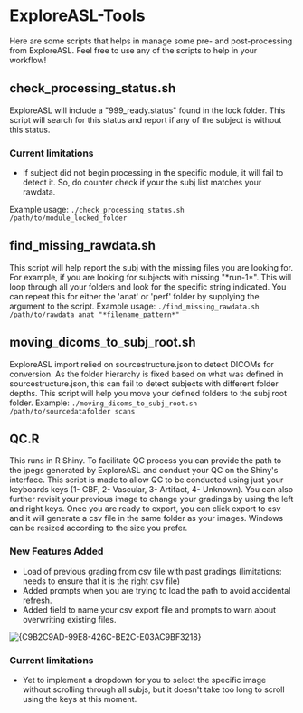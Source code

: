 # ExploreASL-Tools

Here are some scripts that helps in manage some pre- and post-processing from ExploreASL.
Feel free to use any of the scripts to help in your workflow!

## check_processing_status.sh
ExploreASL will include a "999_ready.status" found in the lock folder. This script will search for this status and report if any of the subject is without this status.
### Current limitations
* If subject did not begin processing in the specific module, it will fail to detect it. So, do counter check if your the subj list matches your rawdata.

Example usage: ```./check_processing_status.sh /path/to/module_locked_folder```

## find_missing_rawdata.sh
This script will help report the subj with the missing files you are looking for. For example, if you are looking for subjects with missing "\*run-1\*". This will loop through all your folders and look for the specific string indicated. You can repeat this for either the 'anat' or 'perf' folder by supplying the argument to the script. 
Example usage: ```./find_missing_rawdata.sh /path/to/rawdata anat "*filename_pattern*"```

## moving_dicoms_to_subj_root.sh
ExploreASL import relied on sourcestructure.json to detect DICOMs for conversion. As the folder hierarchy is fixed based on what was defined in sourcestructure.json, this can fail to detect subjects with different folder depths. This script will help you move your defined folders to the subj root folder.
Example: ```./moving_dicoms_to_subj_root.sh /path/to/sourcedatafolder scans```

## QC.R
This runs in R Shiny. To facilitate QC process you can provide the path to the jpegs generated by ExploreASL and conduct your QC on the Shiny's interface. This script is made to allow QC to be conducted using just your keyboards keys (1- CBF, 2- Vascular, 3- Artifact, 4- Unknown). You can also further revisit your previous image to change your gradings by using the left and right keys. Once you are ready to export, you can click export to csv and it will generate a csv file in the same folder as your images. Windows can be resized according to the size you prefer.

### New Features Added
- Load of previous grading from csv file with past gradings (limitations: needs to ensure that it is the right csv file)
- Added prompts when you are trying to load the path to avoid accidental refresh.
- Added field to name your csv export file and prompts to warn about overwriting existing files.

![{C9B2C9AD-99E8-426C-BE2C-E03AC9BF3218}](https://github.com/user-attachments/assets/07034f3e-a5ad-4093-80fa-e1d2916e0457)

### Current limitations
* Yet to implement a dropdown for you to select the specific image without scrolling through all subjs, but it doesn't take too long to scroll using the keys at this moment. 
